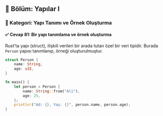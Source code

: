 ## 📘 Bölüm: Yapılar I  
### 🔹 Kategori: Yapı Tanımı ve Örnek Oluşturma  
#### ✅ Cevap 81: Bir yapı tanımlama ve örnek oluşturma

Rust'ta yapı (struct), ilişkili verileri bir arada tutan özel bir veri tipidir. Burada `Person` yapısı tanımlanıp, örneği oluşturulmuştur.

```rust
struct Person {
    name: String,
    age: u32,
}

fn main() {
    let person = Person {
        name: String::from("Ali"),
        age: 25,
    };
    println!("Ad: {}, Yaş: {}", person.name, person.age);
}
```
